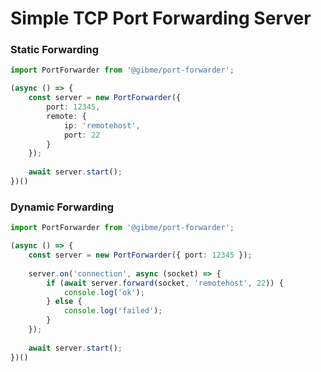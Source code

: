 # Simple TCP Port Forwarding Server

### Static Forwarding

```typescript
import PortForwarder from '@gibme/port-forwarder';

(async () => {
    const server = new PortForwarder({ 
        port: 12345,
        remote: {
            ip: 'remotehost',
            port: 22
        }
    });
    
    await server.start();
})()
```

### Dynamic Forwarding

```typescript
import PortForwarder from '@gibme/port-forwarder';

(async () => {
    const server = new PortForwarder({ port: 12345 });
    
    server.on('connection', async (socket) => {
        if (await server.forward(socket, 'remotehost', 22)) {
            console.log('ok');
        } else {
            console.log('failed');
        }
    });
    
    await server.start();
})()
```
